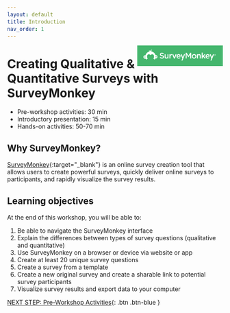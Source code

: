 ```yaml
---
layout: default
title: Introduction 
nav_order: 1
---
```

<img src="images/logo.png" style="float:right;width:200px;" alt="image description">

# Creating Qualitative & Quantitative Surveys with SurveyMonkey 

- Pre-workshop activities: 30 min 
- Introductory presentation: 15 min
- Hands-on activities: 50-70 min

## Why SurveyMonkey?

[SurveyMonkey](https://www.surveymonkey.com/){:target="_blank"} is an online survey creation tool that allows users to create powerful surveys, quickly deliver online surveys to participants, and rapidly visualize the survey results.  

## Learning objectives

At the end of this workshop, you will be able to:

1. Be able to navigate the SurveyMonkey interface 
2. Explain the differences between types of survey questions (qualitative and quantitative)
3. Use SurveyMonkey on a browser or device via website or app
4. Create at least 20 unique survey questions
5. Create a survey from a template
6. Create a new original survey and create a sharable link to potential survey participants
7. Visualize survey results and export data to your computer
 
[NEXT STEP: Pre-Workshop Activities](pre-workshop.html){: .btn .btn-blue }
